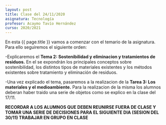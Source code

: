 ```yaml
---
layout: post
title: Clase del 24/11/2020
asignatura: Tecnología
profesor: Acaymo Tavío Hernández
curso: 2020/2021
---
```


En esta {{ page.title }} vamos a comenzar con el temario de la asignatura. Para ello seguiremos el siguiente orden:

-Explicaremos el **Tema 2: Sostenibilidad y eliminacion y tratamientos de residuos.** En el se expondrán los principales conceptos sobre sostenibilidad, los distintos tipos de materiales existentes y los métodos existentes sobre tratamiento y eliminación de residuos.

-Una vez explicado el tema, pasaremos a la realizacion de la **Tarea 3: Los materiales y el medioambiente.** Para la realizacion de la misma los alumnos deberan haber traido una serie de objetos como se explico en la clase del 17/11.

**RECORDAR A LOS ALUMNOS QUE DEBEN REUNIRSE FUERA DE CLASE Y TOMAR UNA SERIE DE DECISIONES PARA EL SIGUIENTE DIA (SESION DEL 30/11) TRABAJAR EN GRUPO EN CLASE**

